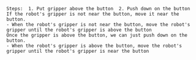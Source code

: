 
    Steps:  1. Put gripper above the button  2. Push down on the button 
    If the robot's gripper is not near the button, move it near the button.
    - When the robot's gripper is not near the button, move the robot's gripper until the robot's gripper is above the button
    Once the gripper is above the button, we can just push down on the button.
    - When the robot's gripper is above the button, move the robot's gripper until the robot's gripper is near the button